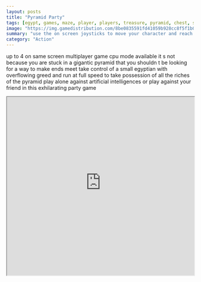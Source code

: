 ```yaml
---
layout: posts
title: "Pyramid Party"
tags: [egypt, games, maze, player, players, treasure, pyramid, chest, screen, free, online, games, oyna, game, free, games, play, play, games]
image: "https://img.gamedistribution.com/8be0835591fd41059b928cc8f5f1b0c2.jpg"
summary: "use the on screen joysticks to move your character and reach the treasure chest earn always more treasures be faster smarter than your friends and become the ultimate king of the pyramid  free online games oyna game free games play play games"
category: "Action"
---
```


up to 4 on same screen multiplayer game cpu mode available it s not because you are stuck in a gigantic pyramid that you shouldn t be looking for a way to make ends meet take control of a small egyptian with overflowing greed and run at full speed to take possession of all the riches of the pyramid play alone against artificial intelligences or play against your friend in this exhilarating party game

<iframe width="100%" height="480px;" src="https://html5.gamedistribution.com/8be0835591fd41059b928cc8f5f1b0c2/"></iframe>